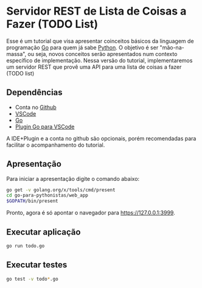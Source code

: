 # Servidor REST de Lista de Coisas a Fazer (TODO List)

Esse é um tutorial que visa apresentar coinceitos básicos da linguagem de programação [Go](https://golang.org/) para quem já sabe [Python](https://www.python.org/). O objetivo é ser "mão-na-massa", ou seja, novos conceitos serão apresentados num contexto específico de implementação. Nessa versão do tutorial, implementaremos um servidor REST que provê uma API para uma lista de coisas a fazer (TODO list)

## Dependências

- Conta no [Github](github.com)
- [VSCode](https://code.visualstudio.com/)
- [Go](http://www.golangbr.org/doc/instalacao)
- [Plugin Go para VSCode](https://marketplace.visualstudio.com/items?itemName=ms-vscode.Go)

A IDE+Plugin e a conta no github são opcionais, porém recomendadas para facilitar o acompanhamento do tutorial.

## Apresentação

Para iniciar a apresentação digite o comando abaixo:

```sh
go get -v golang.org/x/tools/cmd/present
cd go-para-pythonistas/web_app
$GOPATH/bin/present
```

Pronto, agora é só apontar o navegador para https://127.0.0.1:3999.

## Executar aplicação

```sh
go run todo.go
```

## Executar testes

```sh
go test -v todo*.go
```
